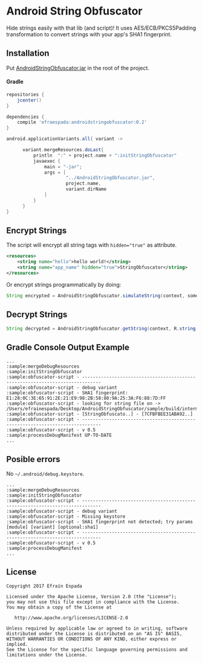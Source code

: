 Android String Obfuscator
=========================

Hide strings easily with that lib (and script)! It uses AES/ECB/PKCS5Padding transformation to convert strings with your app's SHA1 fingerprint.

Installation
------------

Put [AndroidStringObfuscator.jar](https://github.com/efraespada/AndroidStringObfuscator/raw/master/AndroidStringObfuscator.jar) in the root of the project.

#### Gradle 

```groovy
repositories {
    jcenter()
}

dependencies {
    compile 'efraespada:androidstringobfuscator:0.2'
}

android.applicationVariants.all{ variant ->

      variant.mergeResources.doLast{
          println  ":" + project.name + ":initStringObfuscator"
          javaexec {
              main = "-jar";
              args = [
                      "../AndroidStringObfuscator.jar",
                      project.name,
                      variant.dirName
              ]
          }
      }
}
```


Encrypt Strings
---------------
The script will encrypt all string tags with `hidden="true"` as attribute.

```xml
<resources>
	<string name="hello">hello world!</string>
	<string name="app_name" hidden="true">StringObfuscator</string>
</resources>
```

Or encrypt strings programmatically by doing:

```java
String encrypted = AndroidStringObfuscator.simulateString(context, some_string_var);
```

Decrypt Strings
---------------
```java
String decrypted = AndroidStringObfuscator.getString(context, R.string.app_name);
```

Gradle Console Output Example
-----------------------------
```
...
:sample:mergeDebugResources
:sample:initStringObfuscator
:sample:obfuscator-script - -----------------------------------------------------------------------------
:sample:obfuscator-script - debug variant
:sample:obfuscator-script - SHA1 fingerprint: E1:28:0C:3E:65:91:2E:21:E9:98:2B:58:80:9A:25:3A:F6:88:7D:FF
:sample:obfuscator-script - looking for string file on -> /Users/efrainespada/Desktop/AndroidStringObfuscator/sample/build/intermediates/res/merged/debug/values/values.xml
:sample:obfuscator-script - [StringObfuscato..] - [7CFBFBEE31ABA92..]
:sample:obfuscator-script - -----------------------------------------------------------------------------
:sample:obfuscator-script - v 0.5
:sample:processDebugManifest UP-TO-DATE
...
```

## Posible errors
No `~/.android/debug.keystore`.
```
...
:sample:mergeDebugResources
:sample:initStringObfuscator
:sample:obfuscator-script - -----------------------------------------------------------------------------
:sample:obfuscator-script - debug variant
:sample:obfuscator-script - Missing keystore
:sample:obfuscator-script - SHA1 fingerprint not detected; try params [module] [variant] [optional:sha1]
:sample:obfuscator-script - -----------------------------------------------------------------------------
:sample:obfuscator-script - v 0.5
:sample:processDebugManifest
...
```

License
-------
    Copyright 2017 Efraín Espada

    Licensed under the Apache License, Version 2.0 (the "License");
    you may not use this file except in compliance with the License.
    You may obtain a copy of the License at

       http://www.apache.org/licenses/LICENSE-2.0

    Unless required by applicable law or agreed to in writing, software
    distributed under the License is distributed on an "AS IS" BASIS,
    WITHOUT WARRANTIES OR CONDITIONS OF ANY KIND, either express or implied.
    See the License for the specific language governing permissions and
    limitations under the License.


